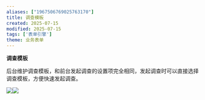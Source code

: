 ```yaml
---
aliases: ["1967506769025763170"]
title: 调查模板
created: 2025-07-15
modified: 2025-07-15
tags: ['表单引擎']
theme: 业务表单
---
```


**调查模板**

后台维护调查模板，和前台发起调查的设置项完全相同，发起调查时可以直接选择调查模板，方便快速发起调查。

![](a4224e103b872dc33ae6de799dc7b69c.jpg)![](53c85366dd5d92db80780f6b01a1f996.jpg)
